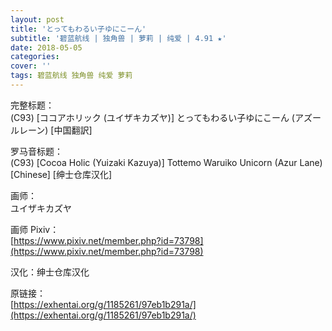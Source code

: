 ```yaml
---
layout: post
title: 'とってもわるい子ゆにこーん'
subtitle: '碧蓝航线 | 独角兽 | 萝莉 | 纯爱 | 4.91 ★'
date: 2018-05-05
categories: 
cover: ''
tags: 碧蓝航线 独角兽 纯爱 萝莉 
---
```


完整标题：  
(C93) [ココアホリック (ユイザキカズヤ)] とってもわるい子ゆにこーん (アズールレーン) [中国翻訳]  

罗马音标题：  
(C93) [Cocoa Holic (Yuizaki Kazuya)] Tottemo Waruiko Unicorn (Azur Lane) [Chinese] [绅士仓库汉化]  

画师：  
ユイザキカズヤ  

画师 Pixiv：  
[https://www.pixiv.net/member.php?id=73798](https://www.pixiv.net/member.php?id=73798)  

汉化：绅士仓库汉化  

原链接：  
[https://exhentai.org/g/1185261/97eb1b291a/](https://exhentai.org/g/1185261/97eb1b291a/)  

